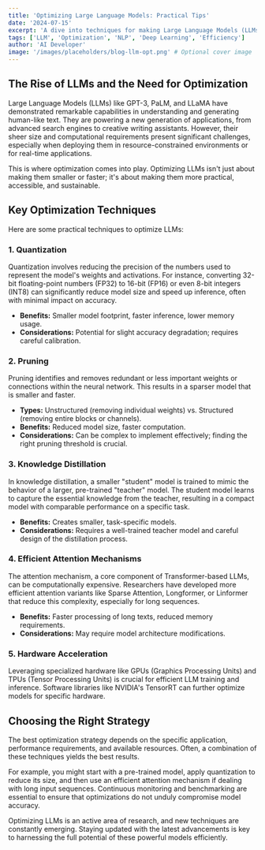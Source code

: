 ```yaml
---
title: 'Optimizing Large Language Models: Practical Tips'
date: '2024-07-15'
excerpt: 'A dive into techniques for making Large Language Models (LLMs) more efficient and effective for real-world applications without sacrificing performance.'
tags: ['LLM', 'Optimization', 'NLP', 'Deep Learning', 'Efficiency']
author: 'AI Developer'
image: '/images/placeholders/blog-llm-opt.png' # Optional cover image
---
```


## The Rise of LLMs and the Need for Optimization

Large Language Models (LLMs) like GPT-3, PaLM, and LLaMA have demonstrated remarkable capabilities in understanding and generating human-like text. They are powering a new generation of applications, from advanced search engines to creative writing assistants. However, their sheer size and computational requirements present significant challenges, especially when deploying them in resource-constrained environments or for real-time applications.

This is where optimization comes into play. Optimizing LLMs isn't just about making them smaller or faster; it's about making them more practical, accessible, and sustainable.

## Key Optimization Techniques

Here are some practical techniques to optimize LLMs:

### 1. Quantization

Quantization involves reducing the precision of the numbers used to represent the model's weights and activations. For instance, converting 32-bit floating-point numbers (FP32) to 16-bit (FP16) or even 8-bit integers (INT8) can significantly reduce model size and speed up inference, often with minimal impact on accuracy.

*   **Benefits:** Smaller model footprint, faster inference, lower memory usage.
*   **Considerations:** Potential for slight accuracy degradation; requires careful calibration.

### 2. Pruning

Pruning identifies and removes redundant or less important weights or connections within the neural network. This results in a sparser model that is smaller and faster.

*   **Types:** Unstructured (removing individual weights) vs. Structured (removing entire blocks or channels).
*   **Benefits:** Reduced model size, faster computation.
*   **Considerations:** Can be complex to implement effectively; finding the right pruning threshold is crucial.

### 3. Knowledge Distillation

In knowledge distillation, a smaller "student" model is trained to mimic the behavior of a larger, pre-trained "teacher" model. The student model learns to capture the essential knowledge from the teacher, resulting in a compact model with comparable performance on a specific task.

*   **Benefits:** Creates smaller, task-specific models.
*   **Considerations:** Requires a well-trained teacher model and careful design of the distillation process.

### 4. Efficient Attention Mechanisms

The attention mechanism, a core component of Transformer-based LLMs, can be computationally expensive. Researchers have developed more efficient attention variants like Sparse Attention, Longformer, or Linformer that reduce this complexity, especially for long sequences.

*   **Benefits:** Faster processing of long texts, reduced memory requirements.
*   **Considerations:** May require model architecture modifications.

### 5. Hardware Acceleration

Leveraging specialized hardware like GPUs (Graphics Processing Units) and TPUs (Tensor Processing Units) is crucial for efficient LLM training and inference. Software libraries like NVIDIA's TensorRT can further optimize models for specific hardware.

## Choosing the Right Strategy

The best optimization strategy depends on the specific application, performance requirements, and available resources. Often, a combination of these techniques yields the best results.

For example, you might start with a pre-trained model, apply quantization to reduce its size, and then use an efficient attention mechanism if dealing with long input sequences. Continuous monitoring and benchmarking are essential to ensure that optimizations do not unduly compromise model accuracy.

Optimizing LLMs is an active area of research, and new techniques are constantly emerging. Staying updated with the latest advancements is key to harnessing the full potential of these powerful models efficiently. 